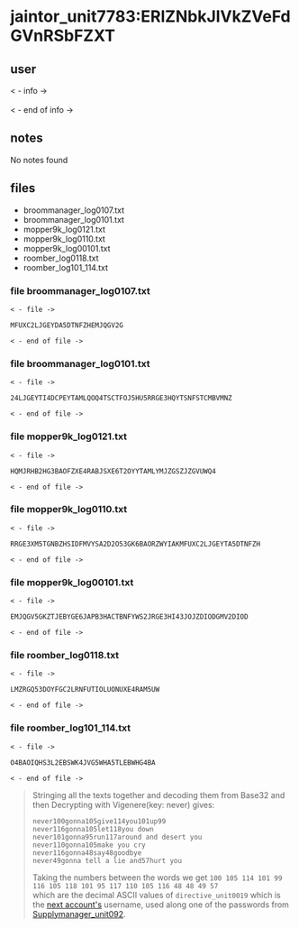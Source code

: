 # jaintor_unit7783:ERlZNbkJIVkZVeFdGVnRSbFZXT
## user
< - info -><br>
<br>
< - end of info -><br>
## notes

No notes found

## files
- broommanager_log0107.txt
- broommanager_log0101.txt
- mopper9k_log0121.txt
- mopper9k_log0110.txt
- mopper9k_log00101.txt
- roomber_log0118.txt
- roomber_log101_114.txt


### file broommanager_log0107.txt
```
< - file ->

MFUXC2LJGEYDA5DTNFZHEMJQGV2G

< - end of file ->
```


### file broommanager_log0101.txt
```
< - file ->

24LJGEYTI4DCPEYTAMLQOQ4TSCTFOJ5HU5RRGE3HQYTSNFSTCMBVMNZ

< - end of file ->
```


### file mopper9k_log0121.txt
```
< - file ->

HQMJRHB2HG3BAOFZXE4RABJSXE6T2OYYTAMLYMJZGSZJZGVUWQ4

< - end of file ->
```


### file mopper9k_log0110.txt
```
< - file ->

RRGE3XM5TGNBZHSIDFMVYSA2D2O53GK6BAORZWYIAKMFUXC2LJGEYTA5DTNFZH

< - end of file ->
```


### file mopper9k_log00101.txt
```
< - file ->

EMJQGV5GKZTJEBYGE6JAPB3HACTBNFYWS2JRGE3HI43JOJZDIODGMV2DIOD

< - end of file ->
```


### file roomber_log0118.txt
```
< - file ->

LMZRGQ53DOYFGC2LRNFUTIOLUONUXE4RAM5UW

< - end of file ->
```


### file roomber_log101_114.txt
```
< - file ->

O4BAOIQHS3L2EBSWK4JVG5WHA5TLEBWHG4BA

< - end of file ->
```

> Stringing all the texts together and decoding them from Base32 and then Decrypting with Vigenere(key: never) gives:
> ```
> never100gonna105give114you101up99
> never116gonna105let118you down 
> never101gonna95run117around and desert you 
> never110gonna105make you cry
> never116gonna48say48goodbye
> never49gonna tell a lie and57hurt you 
> ```
> 
> Taking the numbers between the words we get `100 105 114 101 99 116 105 118 101 95 117 110 105 116 48 48 49 57`  
> which are the decimal ASCII values of `directive_unit0019` which is the [next account's](./directive_unit0019.md) username, used along one of the passwords from [Supplymanager_unit092](./Supplymanager_unit092.md#file-storage_report_590txt).
